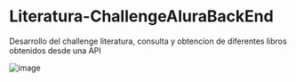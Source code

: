 # Literatura-ChallengeAluraBackEnd
Desarrollo del challenge literatura, consulta y obtencion de diferentes libros obtenidos desde una API

![image](https://github.com/user-attachments/assets/657450d7-0842-4f51-b30c-f512d96f412c)

